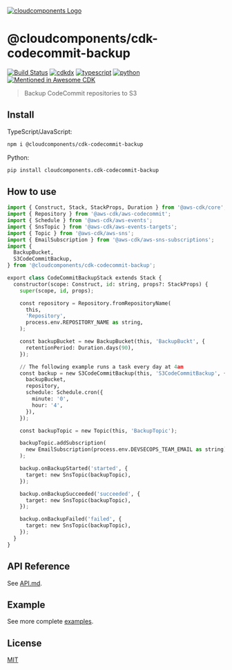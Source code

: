 [![cloudcomponents Logo](https://raw.githubusercontent.com/cloudcomponents/cdk-constructs/master/logo.png)](https://github.com/cloudcomponents/cdk-constructs)

# @cloudcomponents/cdk-codecommit-backup

[![Build Status](https://github.com/cloudcomponents/cdk-constructs/workflows/Build/badge.svg)](https://github.com/cloudcomponents/cdk-constructs/actions?query=workflow=Build)
[![cdkdx](https://img.shields.io/badge/buildtool-cdkdx-blue.svg)](https://github.com/hupe1980/cdkdx)
[![typescript](https://img.shields.io/badge/jsii-typescript-blueviolet.svg)](https://www.npmjs.com/package/@cloudcomponents/cdk-codecommit-backup)
[![python](https://img.shields.io/badge/jsii-python-blueviolet.svg)](https://pypi.org/project/cloudcomponents.cdk-codecommit-backup/)
[![Mentioned in Awesome CDK](https://awesome.re/mentioned-badge.svg)](https://github.com/kolomied/awesome-cdk)

> Backup CodeCommit repositories to S3

## Install

TypeScript/JavaScript:

```bash
npm i @cloudcomponents/cdk-codecommit-backup
```

Python:

```bash
pip install cloudcomponents.cdk-codecommit-backup
```

## How to use

```python
import { Construct, Stack, StackProps, Duration } from '@aws-cdk/core';
import { Repository } from '@aws-cdk/aws-codecommit';
import { Schedule } from '@aws-cdk/aws-events';
import { SnsTopic } from '@aws-cdk/aws-events-targets';
import { Topic } from '@aws-cdk/aws-sns';
import { EmailSubscription } from '@aws-cdk/aws-sns-subscriptions';
import {
  BackupBucket,
  S3CodeCommitBackup,
} from '@cloudcomponents/cdk-codecommit-backup';

export class CodeCommitBackupStack extends Stack {
  constructor(scope: Construct, id: string, props?: StackProps) {
    super(scope, id, props);

    const repository = Repository.fromRepositoryName(
      this,
      'Repository',
      process.env.REPOSITORY_NAME as string,
    );

    const backupBucket = new BackupBucket(this, 'BackupBuckt', {
      retentionPeriod: Duration.days(90),
    });

    // The following example runs a task every day at 4am
    const backup = new S3CodeCommitBackup(this, 'S3CodeCommitBackup', {
      backupBucket,
      repository,
      schedule: Schedule.cron({
        minute: '0',
        hour: '4',
      }),
    });

    const backupTopic = new Topic(this, 'BackupTopic');

    backupTopic.addSubscription(
      new EmailSubscription(process.env.DEVSECOPS_TEAM_EMAIL as string),
    );

    backup.onBackupStarted('started', {
      target: new SnsTopic(backupTopic),
    });

    backup.onBackupSucceeded('succeeded', {
      target: new SnsTopic(backupTopic),
    });

    backup.onBackupFailed('failed', {
      target: new SnsTopic(backupTopic),
    });
  }
}
```

## API Reference

See [API.md](https://github.com/cloudcomponents/cdk-constructs/tree/master/packages/cdk-codecommit-backup/API.md).

## Example

See more complete [examples](https://github.com/cloudcomponents/cdk-constructs/tree/master/examples).

## License

[MIT](https://github.com/cloudcomponents/cdk-constructs/tree/master/packages/cdk-codecommit-backup/LICENSE)

